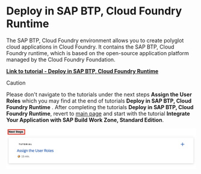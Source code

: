 # Deploy in SAP BTP, Cloud Foundry Runtime

The SAP BTP, Cloud Foundry environment allows you to create polyglot cloud applications in Cloud Foundry. It contains the SAP BTP, Cloud Foundry runtime, which is based on the open-source application platform managed by the Cloud Foundry Foundation.

[**Link to tutorial - Deploy in SAP BTP, Cloud Foundry Runtime**](https://developers.sap.com/tutorials/introduction.html)

> [!CAUTION]
> Please don't navigate to the tutorials under the next steps **Assign the User Roles** which you may find at the end of tutorials **Deploy in SAP BTP, Cloud Foundry Runtime** . After completing the tutorials **Deploy in SAP BTP, Cloud Foundry Runtime**, revert to [main page](https://github.com/SAP-samples/btp-end-to-end-scenario-use-cases/tree/main/topic3) and start with the tutorial **Integrate Your Application with SAP Build Work Zone, Standard Edition**.

<div align="center">
	<img src="./images/user.png" width="900" />
</div>
